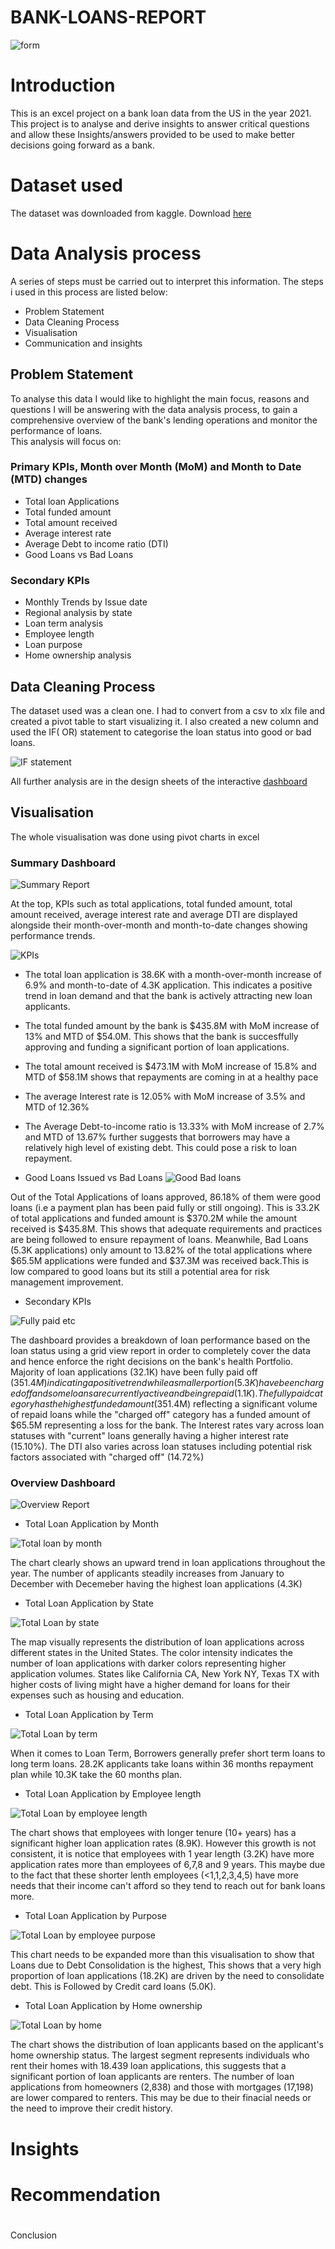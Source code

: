 # BANK-LOANS-REPORT

![form](https://github.com/user-attachments/assets/9996cfa9-abe0-42cf-86f3-180a29d460b4)

# Introduction 
This is an excel project on a bank loan data from the US in the year 2021. This project is to analyse and derive insights to answer critical questions and allow these Insights/answers provided to be used to make better decisions going forward as a bank.

# Dataset used
The dataset was downloaded from kaggle. Download [here](https://github.com/Samiatjaji/BANK-LOANS-REPORT/blob/main/financial_loan.csv)

# Data Analysis process
A series of steps must be carried out to interpret this information. The steps i used in this process are listed below:
- Problem Statement 
- Data Cleaning Process
- Visualisation 
- Communication and insights

## Problem Statement 
To analyse this data I would like to highlight the main focus, reasons and questions I will be answering with the data analysis process, to gain a comprehensive overview of the bank's lending operations and monitor the performance of loans.  
This analysis will focus on:
### Primary KPIs,  Month over Month (MoM) and  Month to Date (MTD) changes 
- Total loan Applications
- Total funded amount 
- Total amount received 
- Average interest rate 
- Average Debt to income ratio (DTI)
- Good Loans vs Bad Loans
### Secondary KPIs
- Monthly Trends by Issue date
- Regional analysis by state
- Loan term analysis 
- Employee length
- Loan purpose 
- Home ownership analysis 

## Data Cleaning Process 
The dataset used was a clean one. I had to convert from a csv to xlx file and created a pivot table to start visualizing it. I also created a new column and used the IF( OR) statement to categorise the loan status into good or bad loans. 

![IF statement](https://github.com/user-attachments/assets/654fdc3f-16f8-4e31-ad17-381ccdafc294)


All further analysis are in the design sheets of the interactive [dashboard](https://github.com/Samiatjaji/BANK-LOANS-REPORT/blob/main/Dashboard%20Analysis.xlsx)


## Visualisation
The whole visualisation was done using pivot charts in excel

### Summary Dashboard 

![Summary Report](https://github.com/user-attachments/assets/c1d58ba5-8213-4a33-ae78-0ee9592a0018)

At the top, KPIs such as total applications, total funded amount, total amount received, average interest rate and average DTI are displayed alongside their month-over-month and month-to-date changes showing performance trends.

![KPIs](https://github.com/user-attachments/assets/cf916956-e5cc-4e6f-8400-1e447a614fd2)


- The total loan application is 38.6K with a month-over-month increase of 6.9% and month-to-date of 4.3K application. This indicates a positive trend in loan demand and that the bank is actively attracting new loan applicants.
- The total funded amount by the bank is $435.8M with MoM increase of 13% and MTD of $54.0M. This shows that the bank is succesffully approving and funding a significant portion of loan applications.
- The total amount received is $473.1M with MoM increase of 15.8% and MTD of $58.1M shows that repayments are coming in at a healthy pace
- The average Interest rate is 12.05% with MoM increase of 3.5% and MTD of 12.36%
- The Average Debt-to-income ratio is 13.33% with MoM increase of 2.7% and MTD of 13.67% further suggests that borrowers may have a relatively high level of existing debt. This could pose a risk to loan repayment.

- Good Loans Issued vs Bad Loans
![Good Bad loans](https://github.com/user-attachments/assets/3a58867b-3dbe-4e84-aa32-39b6c26b4d55)

Out of the Total Applications of loans approved, 86.18% of them were good loans (i.e a payment plan has been paid fully or still ongoing). This is 33.2K of total applications and funded amount is $370.2M while the amount received is $435.8M.  This shows that adequate requirements and practices are being followed to ensure repayment of loans.
Meanwhile, Bad Loans (5.3K applications) only amount to 13.82% of the total applications where $65.5M applications were funded and $37.3M was received back.This is low compared to good loans but its still a potential area for risk management improvement. 

- Secondary KPIs

![Fully paid etc](https://github.com/user-attachments/assets/8ceef71d-2843-4650-9cb5-486fd7d65290)

The dashboard provides a breakdown of loan performance based on the loan status using a grid view report in order to completely cover the data and hence enforce the right decisions on the bank's health Portfolio. 
Majority of loan applications (32.1K) have been fully paid off ($351.4M) indicating a positive trend while a smaller portion (5.3K) have been charged off and some loans are currently active and being repaid (1.1K). The fully paid category has the highest funded amount ($351.4M) reflecting a significant volume of repaid loans while the "charged off" category has a funded amount of $65.5M representing a loss for the bank. The Interest rates vary across loan statuses with "current" loans generally having a higher interest rate (15.10%). The DTI also varies across loan statuses including potential risk factors associated with "charged off" (14.72%) 

### Overview Dashboard 

![Overview Report](https://github.com/user-attachments/assets/ecdc9651-c026-419c-8f9b-33f233d7588a)

- Total Loan Application by Month

![Total loan by month](https://github.com/user-attachments/assets/fc4c0df5-f516-4e9d-a951-51dc8737eaac)

The chart clearly shows an upward trend in loan applications throughout the year. The number of applicants steadily increases from January to December with Decemeber having the highest loan applications (4.3K)

- Total Loan Application by State 

![Total Loan by state](https://github.com/user-attachments/assets/199aec4c-fe55-421d-9580-33a9236bf968)

The map visually represents the distribution of loan applications across different states in the United States. The color intensity indicates the number of loan applications with darker colors representing higher application volumes. States like California CA, New York NY, Texas TX with higher costs of living might have a higher demand for loans for their expenses such as housing and education.

- Total Loan Application by Term

![Total Loan by term](https://github.com/user-attachments/assets/227e65b6-39e2-495e-bbd2-6c9b15c4660e)

When it comes to Loan Term, Borrowers generally prefer short term loans to long term loans. 28.2K applicants take loans within 36 months repayment plan while 10.3K take the 60 months plan.  

- Total Loan Application by Employee length 

![Total Loan by employee length](https://github.com/user-attachments/assets/e1700195-cd89-4091-b2cd-13ca7a6b280e)

The chart shows that employees with longer tenure (10+ years) has a significant higher loan application rates (8.9K). However this growth is not consistent, it is notice that employees with 1 year length (3.2K) have more application rates more than employees of 6,7,8 and 9 years. This maybe due to the fact that these shorter lenth employees (<1,1,2,3,4,5) have more needs that their income can't afford so they tend to reach out for bank loans more.

- Total Loan Application by Purpose

![Total Loan by employee purpose](https://github.com/user-attachments/assets/8bb9f0f1-c3f7-44ee-ba41-bf6b41774909)

This chart needs to be expanded more than this visualisation to show that Loans due to Debt Consolidation is the highest, This shows that a very high proportion of loan applications (18.2K) are driven by the need to consolidate debt. This is Followed by Credit card loans (5.0K).

- Total Loan Application by Home ownership

![Total Loan by home](https://github.com/user-attachments/assets/b2347e6a-b13a-4f80-a93f-19dca8b73974)

The chart shows the distribution of loan applicants based on the applicant's home ownership status. The largest segment represents individuals who rent their homes with 18.439 loan applications, this suggests that a significant portion of loan applicants are renters. The number of loan applications from homeowners (2,838) and those with mortgages (17,198) are lower compared to renters. This may be due to their finacial needs or the need to improve their credit history.


# Insights



# Recommendation






#
Conclusion
